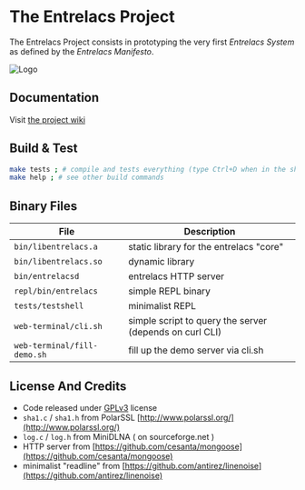 # The Entrelacs Project

The Entrelacs Project consists in prototyping the very first _Entrelacs System_ as defined by the _Entrelacs Manifesto_.

![Logo](docs/arrows-logo-2.png)

## Documentation

Visit [the project wiki](https://miellaby.github.io/entrelacs/)

## Build & Test

```sh
make tests ; # compile and tests everything (type Ctrl+D when in the shell)
make help ; # see other build commands
```

## Binary Files

| File | Description |
|------|-------------|
| `bin/libentrelacs.a` | static library for the entrelacs "core" |
| `bin/libentrelacs.so` | dynamic library |
| `bin/entrelacsd` | entrelacs HTTP server |
| `repl/bin/entrelacs` | simple REPL binary |
| `tests/testshell` | minimalist REPL |
| `web-terminal/cli.sh` | simple script to query the server (depends on curl CLI) |
| `web-terminal/fill-demo.sh` | fill up the demo server via cli.sh |

## License And Credits

* Code released under [GPLv3](http://www.gnu.org/licenses/gpl.html) license
* `sha1.c` / `sha1.h` from PolarSSL [http://www.polarssl.org/](http://www.polarssl.org/)
* `log.c` / `log.h` from MiniDLNA ( on sourceforge.net )
* HTTP server from [https://github.com/cesanta/mongoose](https://github.com/cesanta/mongoose)
* minimalist "readline" from [https://github.com/antirez/linenoise](https://github.com/antirez/linenoise)

